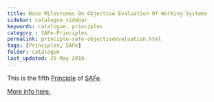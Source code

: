 ```yaml
---
title: Base Milestones On Objective Evaluation Of Working Systems
sidebar: catalogue_sidebar
keywords: catalogue, principles
category : SAFe-Principles
permalink: principle-safe-objectiveevaluation.html
tags: [Principles, SAFe]
folder: catalogue
last_updated: 25 May 2019
---
```


This is the fifth [Principle](principles) of [SAFe](/archetype/SAFe).

[More info here.](http://scaledagileframework.com/base-milestones-on-objective-evaluation-of-working-systems/)
